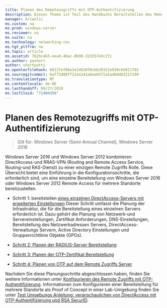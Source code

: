 ```yaml
---
title: Planen des Remotezugriffs mit OTP-Authentifizierung
description: Dieses Thema ist Teil des Handbuchs Bereitstellen des Remote Zugriffs mit OTP-Authentifizierung in Windows Server 2016.
manager: brianlic
ms.custom: na
ms.prod: windows-server
ms.reviewer: na
ms.suite: na
ms.technology: networking-ras
ms.tgt_pltfrm: na
ms.topic: article
ms.assetid: 762bc463-eead-46ac-8b90-32355743c27c
ms.author: pashort
author: shortpatti
ms.openlocfilehash: 69127ef86e1e14620f8cbb29322e930c6d921702
ms.sourcegitcommit: 6aff3d88ff22ea141a6ea6572a5ad8dd6321f199
ms.translationtype: MT
ms.contentlocale: de-DE
ms.lasthandoff: 09/27/2019
ms.locfileid: "71404356"
---
```

# <a name="plan-remote-access-with-otp-authentication"></a>Planen des Remotezugriffs mit OTP-Authentifizierung

>Gilt für: Windows Server (Semi-Annual Channel), Windows Server 2016

 Windows Server 2016 und Windows Server 2012 kombinieren DirectAccess-und RRAS-VPN (Routing and Remote Access Service, Routing-und RAS-Dienst) zu einer einzigen Remote Zugriffs Rolle. Diese Übersicht bietet eine Einführung in die Konfigurationsschritte, die erforderlich sind, um eine einzelne Bereitstellung von Windows Server 2016 oder Windows Server 2012 Remote Access für mehrere Standorte bereitzustellen.  
  
  
-  Schritt 1: bereitstellen [eines einzelnen DirectAccess-Servers mit erweiterten Einstellungen](https://technet.microsoft.com/windows-server-docs/networking/remote-access/directaccess/single-server-advanced/deploy-a-single-directaccess-server-with-advanced-settings) Dieser Schritt umfasst die Planung der Infrastruktur, die für die Bereitstellung eines einzelnen Servers erforderlich ist. Dazu gehört die Planung von Netzwerk-und Servereinstellungen, Zertifikat Anforderungen, DNS-Einstellungen, Bereitstellung des Netzwerkadressen Servers, DirectAccess-Verwaltungs Servern, Active Directory Einstellungen und Gruppenrichtlinie Objekte (GPOs).  
  
-   [Schritt 2: Planen der RADIUS-Server Bereitstellung](Step-2-Plan-the-RADIUS-Server-Deployment.md)  
  
-   [Schritt 3: Planen der OTP-Zertifikat Bereitstellung](Step-3-Plan-OTP-Certificate-Deployment.md)  
  
-   [Schritt 4: Planen von OTP auf dem Remote Zugriffs Server](Step-4-Plan-for-OTP-on-the-Remote-Access-Server.md)  
  
Nachdem Sie diese Planungsschritte abgeschlossen haben, finden Sie weitere Informationen unter [Konfigurieren des Remote Zugriffs mit OTP-Authentifizierung](https://technet.microsoft.com/windows-server-docs/networking/remote-access/ras/otp/configure/configure-ra-with-otp-authentication). Informationen zum Konfigurieren einer Bereitstellung für mehrere Standorte als Proof of Concept in einer Lab-Umgebung finden Sie unter [Test Umgebungs Anleitung: veranschaulichen von DirectAccess mit OTP-Authentifizierung und RSA SecurID](https://technet.microsoft.com/windows-server-docs/networking/remote-access/directaccess/tlg-otp-securid/test-lab-guide-demonstrate-directaccess-with-otp-authentication-and-rsa-securid).  
  


